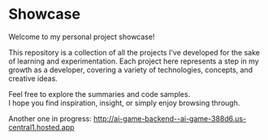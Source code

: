 # Showcase

Welcome to my personal project showcase!  

This repository is a collection of all the projects I've developed for the sake of learning and experimentation. Each project here represents a step in my growth as a developer, covering a variety of technologies, concepts, and creative ideas.

Feel free to explore the summaries and code samples.  
I hope you find inspiration, insight, or simply enjoy browsing through.

Another one in progress:
http://ai-game-backend--ai-game-388d6.us-central1.hosted.app

